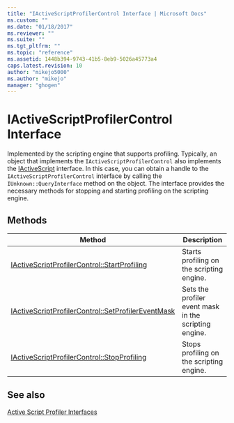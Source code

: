 ```yaml
---
title: "IActiveScriptProfilerControl Interface | Microsoft Docs"
ms.custom: ""
ms.date: "01/18/2017"
ms.reviewer: ""
ms.suite: ""
ms.tgt_pltfrm: ""
ms.topic: "reference"
ms.assetid: 1448b394-9743-41b5-8eb9-5026a45773a4
caps.latest.revision: 10
author: "mikejo5000"
ms.author: "mikejo"
manager: "ghogen"
---
```

# IActiveScriptProfilerControl Interface
Implemented by the scripting engine that supports profiling. Typically, an object that implements the `IActiveScriptProfilerControl` also implements the [IActiveScript](../../winscript/reference/iactivescript.md) interface. In this case, you can obtain a handle to the `IActiveScriptProfilerControl` interface by calling the `IUnknown::QueryInterface` method on the object. The interface provides the necessary methods for stopping and starting profiling on the scripting engine.  
  
## Methods  
  
|Method|Description|  
|------------|-----------------|  
|[IActiveScriptProfilerControl::StartProfiling](../../winscript/reference/iactivescriptprofilercontrol-startprofiling.md)|Starts profiling on the scripting engine.|  
|[IActiveScriptProfilerControl::SetProfilerEventMask](../../winscript/reference/iactivescriptprofilercontrol-setprofilereventmask.md)|Sets the profiler event mask in the scripting engine.|  
|[IActiveScriptProfilerControl::StopProfiling](../../winscript/reference/iactivescriptprofilercontrol-stopprofiling.md)|Stops profiling on the scripting engine.|  
  
## See also  
 [Active Script Profiler Interfaces](../../winscript/reference/active-script-profiler-interfaces.md)